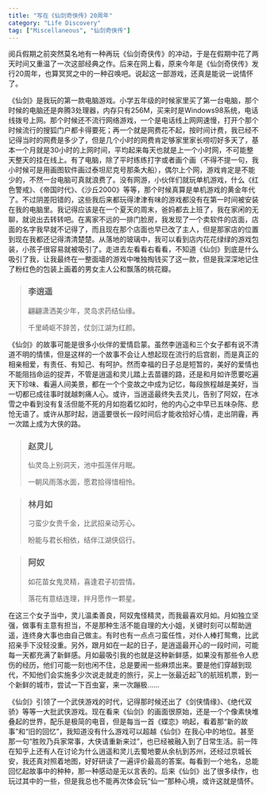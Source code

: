 ```yaml
---
title: "写在《仙剑奇侠传》20周年"
category: "Life Discovery"
tag: ["Miscellaneous", "仙剑奇侠传"]
---
```


阅兵假期之前突然莫名地有一种再玩《仙剑奇侠传》的冲动，于是在假期中花了两天时间又重温了一次这部经典之作。后来在网上看，原来今年是《仙剑奇侠传》发行20周年，也算冥冥之中的一种召唤吧。说起这一部游戏，还真是能说一说情怀了。

《仙剑》是我玩的第一款电脑游戏。小学五年级的时候家里买了第一台电脑，那个时候的电脑还是奔腾3处理器，内存只有256M，买来时是Windows98系统，电话线拨号上网。那个时候还不流行网络游戏，一个是电话线上网网速慢，打开个那个时候流行的搜狐门户都卡得要死；再一个就是网费花不起，按时间计费，我已经不记得当时的网费是多少了，但是几个小时的网费肯定够家里家长唠叨好多天了，基本一个月就是30小时的上网时间，平均起来每天也就是上一个小时网，不可能整天整天的挂在线上。有了电脑，除了平时练练打字或者画个画（不得不提一句，我小时候可是用画图软件画过泰坦尼克号那条大船），偶尔上个网，游戏肯定是不能少的，不然一台电脑可真就浪费了。没有网游，小伙伴们就玩单机游戏，什么《红色警戒》、《帝国时代》、《沙丘2000》等等，那个时候真算是单机游戏的黄金年代了。不过阴差阳错的，这些我后来都玩得津津有味的游戏都没有在第一时间被安装在我的电脑里。我记得应该是在一个夏天的周末，爸妈都去上班了，我在家闲的无聊，就说出去转转吧。在离家不远的一排门脸房，我发现了一个卖软件的店面，店面的名字我早就不记得了，而且现在那个店面也早已改了主人，但是那家店的位置到现在我都还记得清清楚楚。从落地的玻璃中，我可以看到店内花花绿绿的游戏包装，小孩子很容易就被吸引了。走进去左看看右看看，不知道《仙剑》到底是什么吸引了我，让我最终在一整面墙的游戏中唯独掏钱买了这一款，但是我深深地记住了粉红色的包装上画着的男女主人公和飘落的桃花瓣。

>### 李逍遥
>
>翩翩潇洒美少年，灵岛求药结仙缘。
>
>千里崎岖不辞苦，仗剑江湖为红颜。

《仙剑》的故事可能是很多小伙伴的爱情启蒙。虽然李逍遥和三个女子都有说不清道不明的情愫，但是这样的一个故事不会让人想起现在流行的后宫剧，而是真正的相亲相爱，有责任、有知己、有呵护。然而幸福的日子总是短暂的，美好的爱情也不能阻挡命运的捉弄，不管是逍遥和灵儿踏上去苗疆的路，还是和月如许愿要吃遍天下珍味、看遍人间美景，都在一个个变故之中成为记忆，每段旅程越是美好，当一切都已成往事时就越刺痛人心。或许，当逍遥最终失去灵儿，告别了阿奴，在冰雪之中看到没有复活但能不死的月如抱着忆如时，他的内心之中早已五味杂陈、悲怆无语了。或许从那时起，逍遥要很长一段时间后才能收拾好心情，走出阴霾，再一次踏上成为大侠的路。

>### 赵灵儿
>
>仙灵岛上别洞天，池中孤莲伴月眠。
>
>一朝风雨落水面，愿君拾得惜相怜。

>### 林月如
>
>刁蛮少女贵千金，比武招亲动芳心。
>
>盼能与君长相依，结伴江湖侠侣行。

>### 阿奴
>
>如花苗女鬼灵精，喜逢君子初尝情。
>
>落花有意结连理，拌月愿作一颗星。


在这三个女子当中，灵儿温柔善良，阿奴鬼怪精灵，而我最喜欢月如。月如独立坚强，做事有主意有担当，不是那种生活不能自理的大小姐，关键时刻可以帮助逍遥，连终身大事也由自己做主。有时也有一点点刁蛮任性，对仆人棒打鸳鸯，比武招亲手下没轻没重。另外，跟月如在一起的日子，是逍遥最开心的一段时间，可能每一天都充满了新鲜感。月如最吸引我的也就是这种新鲜感，如果没有那些令人悲伤的经历，他们可能一刻也闲不住，总是要闹一些麻烦出来。要是他们穿越到现代，不知他们会实施多少次说走就走的旅行，买上一张最近起飞的航班机票，到一个新鲜的城市，尝试一下百虫宴，来一次蹦极……


《仙剑》引领了一个武侠游戏的时代，记得那时候还出了《剑侠情缘》、《绝代双骄》等等一大批武侠游戏。现在看来《仙剑》的画面很原始，还是一个个像素快堆叠起的世界，配乐是极简的电音，但是每当一首《蝶恋》响起，看着那“新的故事”和“旧的回忆”，我知道没有什么游戏可以超越《仙剑》在我心中的地位。甚至那一句“胜败乃兵家常事，大侠请重新来过”，也已经被融入到了日常生活。前一阵在知乎上还有人在讨论为什么逍遥和灵儿去蜀地要从余杭到苏州，还经过京城长安，我还真对照着地图，好好研读了一遍评价最高的答案。每看到一个地名，总能回忆起故事中的种种，那一种感动是无以言表的。后来《仙剑》出了很多续作，也玩过其中的一些，但是我总也不能再次体会玩“仙一”那种心境，或许这就是情怀。